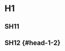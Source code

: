 <!-- @node H0 -->
<!-- @node #b H01 -->

# H1
<!-- @node -->
<!-- @edge -> H0 -->
<!-- @edge #b -> H01 -->

## SH11
<!-- @n #gamma <typ_1> -->
<!-- @e #alpha -> H1 -->

## SH12 {#head-1-2}
<!--
@n #alpha #b SH_1_2 <typ_1>: href="#head-1-2"
@e #b #alpha SH_1_2 -> SH11
-->
